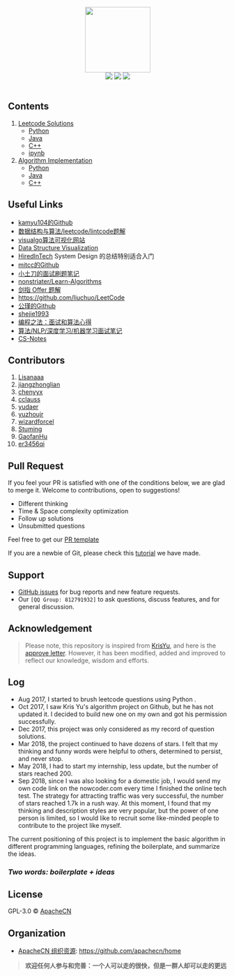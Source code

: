 <br>

<div align="center">
    <img src="https://github.com/apachecn/awesome-leetcode/blob/master/images/readme_badges/organization.jpg" width="150px">
    <br>
    <a href=""> <img src="https://img.shields.io/badge/%3E-awesome-red.svg"></a> <a href=""><a href="https://github.com/apachecn/awesome-leetcode/tree/master/docs/Algorithm_Implementation"> <img src="https://img.shields.io/badge/%3E-algorithm-red.svg"></a> <a href="https://github.com/apachecn/awesome-leetcode/tree/master/docs/Leetcode_Solutions"> <img src="https://img.shields.io/badge/%3E-leetcode-red.svg"></a> 
</div>

<br>
 
## Contents
1. [Leetcode Solutions](https://github.com/apachecn/awesome-leetcode/tree/master/docs/Leetcode_Solutions)
    - [Python](https://github.com/apachecn/awesome-leetcode/tree/master/docs/Leetcode_Solutions/Python)
    - [Java](https://github.com/apachecn/awesome-leetcode/tree/master/docs/Leetcode_Solutions/Java)
    - [C++](https://github.com/apachecn/awesome-leetcode/tree/master/docs/Leetcode_Solutions/C++)
    - [ipynb](https://github.com/apachecn/awesome-leetcode/tree/master/docs/Leetcode_Solutions/ipynb)
2. [Algorithm Implementation](https://github.com/apachecn/awesome-leetcode/tree/master/docs/Algorithm_Implementation)
    - [Python](https://github.com/apachecn/awesome-leetcode/tree/master/docs/Algorithm_Implementation/Python)
    - [Java](https://github.com/apachecn/awesome-leetcode/tree/master/docs/Algorithm_Implementation/Java)
    - [C++](https://github.com/apachecn/awesome-leetcode/tree/master/docs/Algorithm_Implementation/C++)
    
## Useful Links
- [kamyu104的Github](https://github.com/kamyu104/LeetCode)
- [数据结构与算法/leetcode/lintcode题解](https://algorithm.yuanbin.me/zh-hans/)
- [visualgo算法可视化网站](https://visualgo.net/en)
- [Data Structure Visualization](https://www.cs.usfca.edu/~galles/visualization/Algorithms.html)
- [HiredInTech](https://www.hiredintech.com/) System Design 的总结特别适合入门
- [mitcc的Github](https://github.com/mitcc/AlgoSolutions)
- [小土刀的面试刷题笔记](http://wdxtub.com/interview/14520594642530.html)
- [nonstriater/Learn-Algorithms](https://github.com/nonstriater/Learn-Algorithms)
- [剑指 Offer 题解](https://github.com/gatieme/CodingInterviews)
- https://github.com/liuchuo/LeetCode
- [公瑾的Github](https://github.com/yuzhoujr/leetcode)
- [shejie1993](https://shenjie1993.gitbooks.io/leetcode-python/content/096%20Unique%20Binary%20Search%20Trees.html)
- [编程之法：面试和算法心得](https://legacy.gitbook.com/book/wizardforcel/the-art-of-programming-by-july/details)
- [算法/NLP/深度学习/机器学习面试笔记](https://github.com/imhuay/Interview_Notes-Chinese)
- [CS-Notes](https://github.com/CyC2018/CS-Notes)
 

## Contributors
1. [Lisanaaa](https://github.com/Lisanaaa)
2. [jiangzhonglian](https://github.com/jiangzhonglian)
3. [chenyyx](https://github.com/chenyyx)
4. [cclauss](https://github.com/cclauss)
5. [yudaer](https://github.com/yudaer)
6. [yuzhoujr](https://github.com/yuzhoujr)
7. [wizardforcel](https://github.com/wizardforcel)
8. [Stuming](https://github.com/Stuming)
9. [GaofanHu](https://github.com/GaofanHu)
10. [er3456qi](https://github.com/er3456qi)

## Pull Request

If you feel your PR is satisfied with one of the conditions below, we are glad to merge it. Welcome to contributions, open to suggestions!

- Different thinking
- Time & Space complexity optimization
- Follow up solutions
- Unsubmitted questions

Feel free to get our [PR template](https://github.com/apachecn/awesome-leetcode/blob/master/docs/Leetcode_Solutions/Python/001._two_sum.md)

If you are a newbie of Git, please check this [tutorial](https://github.com/apachecn/kaggle/tree/dev/docs/GitHub) we have made.

## Support
- [GitHub issues](https://github.com/apachecn/awesome-leetcode/issues) for bug reports and new feature requests.
- Our ```[QQ Group: 812791932]``` to ask questions, discuss features, and for general discussion.

## Acknowledgement

> Please note, this repository is inspired from [KrisYu](https://github.com/KrisYu/LeetCode-CLRS-Python), and here is the [approve letter](https://github.com/apachecn/LeetCode/blob/master/images/Project%20cornerstone/approve%20letter.md). However, it has been modified, added and improved to reflect our knowledge, wisdom and efforts.

## Log

- Aug 2017, I started to brush leetcode questions using Python .
- Oct 2017, I saw Kris Yu's algorithm project on Github, but he has not updated it. I decided to build new one on my own and got his permission successfully.
- Dec 2017, this project was only considered as my record of question solutions.
- Mar 2018, the project continued to have dozens of stars. I felt that my thinking and funny words were helpful to others, determined to persist, and never stop.
- May 2018, I had to start my internship, less update, but the number of stars reached 200.
- Sep 2018, since I was also looking for a domestic job, I would send my own code link on the nowcoder.com  every time I finished the online tech test. The strategy for attracting traffic was very successful, the number of stars reached 1.7k in a rush way. At this moment, I found that my thinking and description styles are very popular, but the power of one person is limited, so I would like to recruit some like-minded people to contribute to the project like myself. 

The current positioning of this project is to implement the basic algorithm in different programming languages, refining the boilerplate, and summarize the ideas. 

### ***Two words: boilerplate + ideas***

## License

GPL-3.0 © [ApacheCN](https://github.com/apachecn)

## Organization 

* [ApacheCN 组织资源](https://github.com/apachecn/home): https://github.com/apachecn/home

> **欢迎任何人参与和完善：一个人可以走的很快，但是一群人却可以走的更远**

